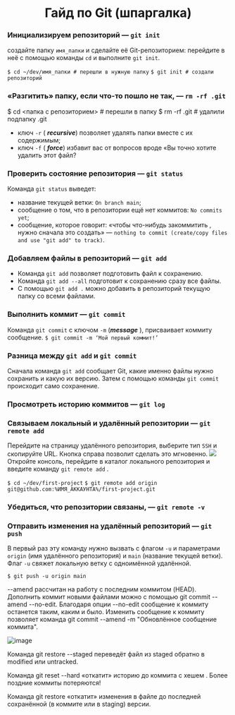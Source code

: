 # <center> Гайд по Git (шпаргалка) </center>

### Инициализируем репозиторий —  `git init`

создайте папку `имя_папки` и сделайте её Git-репозиторием: перейдите в неё с помощью команды `cd` и выполните `git init`.

`$ cd ~/dev/имя_папки # перешли в нужную папку`
`$ git init # создали репозиторий`

### «Разгитить» папку, если что-то пошло не так, —  `rm -rf .git`

$ cd <папка с репозиторием> # перешли в папку
$ rm -rf .git # удалили подпапку .git

-   ключ `-r` ( _**recursive**_) позволяет удалять папки вместе с их содержимым;
-   ключ `-f` ( _**force**_) избавит вас от вопросов вроде «Вы точно хотите удалить этот файл?

### Проверить состояние репозитория —  `git status`
Команда `git status` выведет:

-   название текущей ветки:  `On branch main`;
-   сообщение о том, что в репозитории ещё нет коммитов: `No commits yet`;
-   сообщение, которое говорит: «чтобы что-нибудь закоммитить , нужно сначала это создать» — `nothing to commit (create/copy files and use "git add" to track)`.

### Добавляем файлы в репозиторий —  `git add`

-   Команда `git add` позволяет подготовить файл к сохранению.
-   Команда `git add --all` подготовит к сохранению сразу все файлы.
-   С помощью `git add .` можно добавить в репозиторий текущую папку со всеми файлами.

### Выполнить коммит —  `git commit`
Команда `git commit` c ключом `-m` (_**message**_ ), присваивает коммиту сообщение.
`$ git commit -m ‘Мой первый коммит!’`

### Разница между  `git add`  и  `git commit`
Сначала команда `git add` сообщает Git, какие именно файлы нужно сохранить и какую их версию. Затем с помощью команды `git commit` происходит само сохранение.

### Просмотреть историю коммитов —  `git log`

### Связываем локальный и удалённый репозитории —  `git remote add`
Перейдите на страницу удалённого репозитория, выберите тип `SSH` и скопируйте URL. Кнопка справа позволит сделать это мгновенно.
![](https://pictures.s3.yandex.net/resources/M2_T4_02_1685021914.png)
Откройте консоль, перейдите в каталог локального репозитория и введите команду `git remote add` .

`$ cd ~/dev/first-project`
`$ git remote add origin git@github.com:%ИМЯ_АККАУНТА%/first-project.git`

### Убедиться, что репозитории связаны, —  `git remote -v`
### Отправить изменения на удалённый репозиторий —  `git push`
В первый раз эту команду нужно вызвать с флагом `-u` и параметрами `origin` (имя удалённого репозитория) и `main` (название текущей ветки).
 Флаг `-u` свяжет локальную ветку с одноимённой удалённой.
 
`$ git push -u origin main`

--amend рассчитан на работу с последним коммитом (HEAD).
Дополнить коммит новыми файлами можно с помощью git commit --amend --no-edit. Благодаря опции --no-edit сообщение к коммиту останется таким, каким и было.
Изменить сообщение к коммиту позволяет команда git commit --amend -m "Обновлённое сообщение коммита".

![image](https://github.com/GiveEnd/git_guide/assets/60320294/d80addfe-0a9f-4b85-90ca-12cbf054edb7)

Команда git restore --staged <file> переведёт файл из staged обратно в modified или untracked.

Команда git reset --hard <commit hash> «откатит» историю до коммита с хешем <hash>. Более поздние коммиты потеряются!

Команда git restore <file> «откатит» изменения в файле до последней сохранённой (в коммите или в staging) версии.
